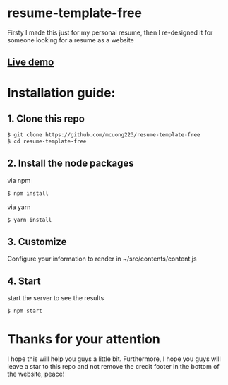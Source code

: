 # resume-template-free
Firsty I made this just for my personal resume, then I re-designed it for someone looking for a resume as a website
## [Live demo](https://mcuong223.github.io/)

# Installation guide:

  ## 1. Clone this repo
  ```bash
  $ git clone https://github.com/mcuong223/resume-template-free
  $ cd resume-template-free
  ```
  ## 2. Install the node packages
  via npm
  ```bash
  $ npm install
  ```
  via yarn
  ```bash
  $ yarn install
  ```
  ## 3. Customize
  Configure your information to render in ~/src/contents/content.js
  ## 4. Start
  start the server to see the results
  ```bash
  $ npm start
  ```
  
# Thanks for your attention
I hope this will help you guys a little bit. Furthermore, I hope you guys will leave a star to this repo and not remove the credit footer in the bottom of the website, peace!
